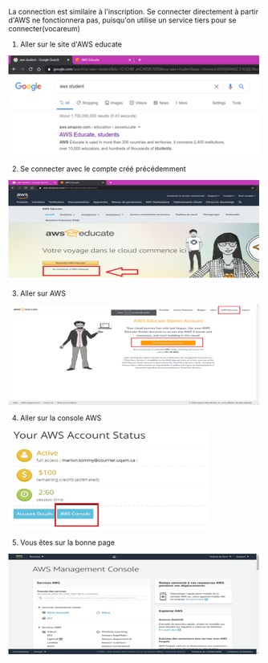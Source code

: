 La connection est similaire à l'inscription.
Se connecter directement à partir d'AWS ne fonctionnera pas, puisqu'on utilise un service tiers pour se connecter(vocareum)

1. Aller sur le site d'AWS educate
<img src="https://github.com/hydraslahir/aws/blob/main/2_connection/connection1.png" width="500px" height="200px">

2. Se connecter avec le compte créé précédemment
<img src="https://github.com/hydraslahir/aws/blob/main/2_connection/connection2.png" width="500px" height="200px">

3. Aller sur AWS
<img src="https://github.com/hydraslahir/aws/blob/main/2_connection/connection2_1.png" width="500px" height="200px">

4. Aller sur la console AWS
<img src="https://github.com/hydraslahir/aws/blob/main/2_connection/connection3.png" width="400px" height="200px">

5. Vous êtes sur la bonne page
<img src="https://github.com/hydraslahir/aws/blob/main/2_connection/connection4.png" width="500px" height="200px">
